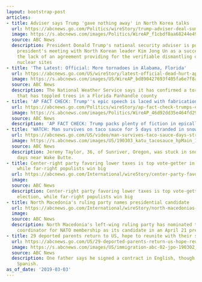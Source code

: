 ```yaml
---
layout: bootstrap-post
articles:
- title: Adviser says Trump 'gave nothing away' in North Korea talks
  url: https://abcnews.go.com/Politics/wireStory/trump-adviser-deal-summit-failure-61440410
  image: https://s.abcnews.com/images/Politics/WireAP_f1cbdf8aa68244e4938ea960f9db6b7b_16x9_992.jpg
  source: ABC News
  description: President Donald Trump's national security adviser is portraying the
    president's meeting with North Korean leader Kim Jong Un as a success despite
    the lack of an agreement providing for the verifiable dismantling of the North's
    nuclear sites
- title: 'The Latest: Official: More tornadoes in Alabama, Florida'
  url: https://abcnews.go.com/US/wireStory/latest-official-dead-hurt-apparent-tornado-61446114
  image: https://s.abcnews.com/images/US/WireAP_bd890427693f405fa6e7f8a33579cc83_16x9_992.jpg
  source: ABC News
  description: The National Weather Service says it has confirmed a tornado by radar
    that has toppled trees in a Florida Panhandle county
- title: 'AP FACT CHECK: Trump''s epic speech is laced with fabrication'
  url: https://abcnews.go.com/Politics/wireStory/ap-fact-check-trumps-epic-speech-laced-fabrication-61445701
  image: https://s.abcnews.com/images/Politics/WireAP_46d92dd35e464fd29165f9fccc2aa038_16x9_992.jpg
  source: ABC News
  description: 'AP FACT CHECK: Trump packs plenty of fiction in epically long speech'
- title: 'WATCH: Man survives on taco sauce for 5 days stranded in snow'
  url: https://abcnews.go.com/US/video/man-survives-taco-sauce-days-stranded-snow-61446388
  image: https://s.abcnews.com/images/US/190303_katu_tacosauce_hpMain_16x9_992.jpg
  source: ABC News
  description: Jeremy Taylor, 36, of Sunriver, Oregon, was stuck in snow for five
    days near Wake Butte.
- title: Center-right party favoring lower taxes is top vote-getter in Estonia election,
    while far-right populists win big
  url: https://abcnews.go.com/International/wireStory/center-party-favoring-lower-taxes-top-vote-getter-61446008
  image: 
  source: ABC News
  description: Center-right party favoring lower taxes is top vote-getter in Estonia
    election, while far-right populists win big
- title: North Macedonia's ruling party names presidential candidate
  url: https://abcnews.go.com/International/wireStory/north-macedonias-ruling-party-names-presidential-candidate-61445871
  image: 
  source: ABC News
  description: North Macedonia's left-wing ruling party has nominated the country's
    coordinator for NATO membership as its candidate in an April 21 presidential election
- title: 29 deported parents return to US, hope to reunite with their separated children
  url: https://abcnews.go.com/US/29-deported-parents-return-us-hope-reunite-separated/story?id=61433118
  image: https://s.abcnews.com/images/US/immigration-abc-02-jpo-190302_hpMain_16x9_992.jpg
  source: ABC News
  description: One father says he signed a contract in English, though he only speaks
    Spanish.
as_of_date: '2019-03-03'
---
```


